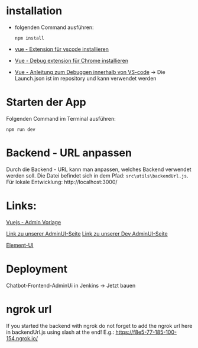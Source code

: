 # installation
- folgenden Command ausführen:
    
      npm install

- [vue - Extension für vscode installieren](https://marketplace.visualstudio.com/items?itemName=octref.vetur)
- [Vue - Debug extension für Chrome installieren](https://github.com/vuejs/vue-devtools)
- [Vue - Anleitung zum Debuggen innerhalb von VS-code](https://vuejs.org/v2/cookbook/debugging-in-vscode.html) -> Die Launch.json ist im repository und kann verwendet werden

# Starten der App
Folgenden Command im Terminal ausführen:

    npm run dev

# Backend - URL anpassen
Durch die Backend - URL kann man anpassen, welches Backend verwendet werden soll. Die Datei befindet sich in dem Pfad: `src\utils\backendUrl.js`.
Für lokale Entwicklung: http://localhost:3000/

# Links:
[Vuejs - Admin Vorlage](https://github.com/PanJiaChen/vue-element-admin)

[Link zu unserer AdminUI-Seite](https://admin.stadtwerk.bot/)
[Link zu unserer Dev AdminUI-Seite](https://adminuidev.stadtwerk.bot/)

[Element-UI](https://element.eleme.io/)

# Deployment
Chatbot-Frontend-AdminUi in Jenkins -> Jetzt bauen

# ngrok url
If you started the backend with ngrok do not forget to add the ngrok url here in backendUrl.js using slash at the end!
E.g.: https://f8e5-77-185-100-154.ngrok.io/